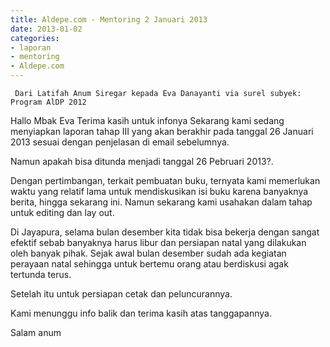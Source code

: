 ```yaml
---
title: Aldepe.com - Mentoring 2 Januari 2013
date: 2013-01-02
categories:
- laporan
- mentoring
- Aldepe.com
---
```


     Dari Latifah Anum Siregar kepada Eva Danayanti via surel subyek: Program AlDP 2012

Hallo Mbak Eva
Terima kasih untuk infonya
Sekarang kami sedang menyiapkan laporan tahap III yang akan berakhir pada tanggal 26 Januari 2013 
sesuai dengan penjelasan di email sebelumnya.

Namun apakah bisa ditunda menjadi tanggal 26 Pebruari 2013?.

Dengan pertimbangan, terkait pembuatan buku, ternyata kami memerlukan waktu yang relatif lama untuk 
mendiskusikan isi buku karena banyaknya berita, hingga sekarang ini. Namun sekarang kami usahakan 
dalam tahap untuk editing dan lay out.

Di Jayapura, selama bulan desember kita tidak bisa bekerja dengan sangat efektif sebab banyaknya harus libur 
dan persiapan natal yang dilakukan oleh banyak pihak. Sejak awal bulan desember sudah ada kegiatan perayaan 
natal sehingga untuk bertemu orang atau berdiskusi agak tertunda terus.

Setelah itu untuk persiapan cetak dan peluncurannya.

Kami menunggu info balik dan terima kasih atas tanggapannya.

Salam
anum

